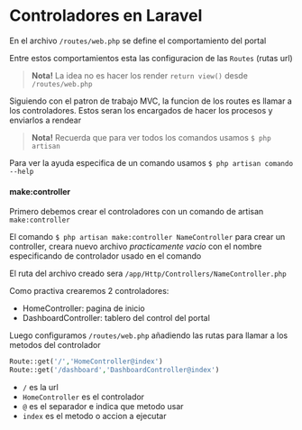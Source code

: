 # Controladores en Laravel

En el archivo `/routes/web.php` se define el comportamiento del portal

Entre estos comportamientos esta las configuracion de las `Routes` (rutas url)

> **Nota!** La idea no es hacer los render `return view()` desde `/routes/web.php`

Siguiendo con el patron de trabajo MVC, la funcion de los routes es llamar a los controladores.
Estos seran los encargados de hacer los procesos y enviarlos a rendear

> **Nota!** Recuerda que para ver todos los comandos usamos
`$ php artisan`

Para ver la ayuda especifica de un comando usamos
`$ php artisan comando --help`

#### make:controller
Primero debemos crear el controladores con un comando de artisan `make:controller`

El comando `$ php artisan make:controller NameController` para crear un controller,
creara nuevo archivo _practicamente vacio_ con el nombre especificando de controlador usado en el comando

El ruta del archivo creado sera `/app/Http/Controllers/NameController.php`

Como practiva crearemos 2 controladores:
- HomeController: pagina de inicio
- DashboardController: tablero del control del portal

Luego configuramos `/routes/web.php` añadiendo las rutas para llamar a los metodos del controlador
```php
Route::get('/','HomeController@index')
Route::get('/dashboard','DashboardController@index')
```

- `/` es la url
- `HomeController` es el controlador
- `@` es el separador e indica que metodo usar
- `index` es el metodo o accion a ejecutar

